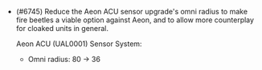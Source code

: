 - (#6745) Reduce the Aeon ACU sensor upgrade's omni radius to make fire beetles a viable option against Aeon, and to allow more counterplay for cloaked units in general.

    Aeon ACU (UAL0001) Sensor System:
    - Omni radius: 80 -> 36
